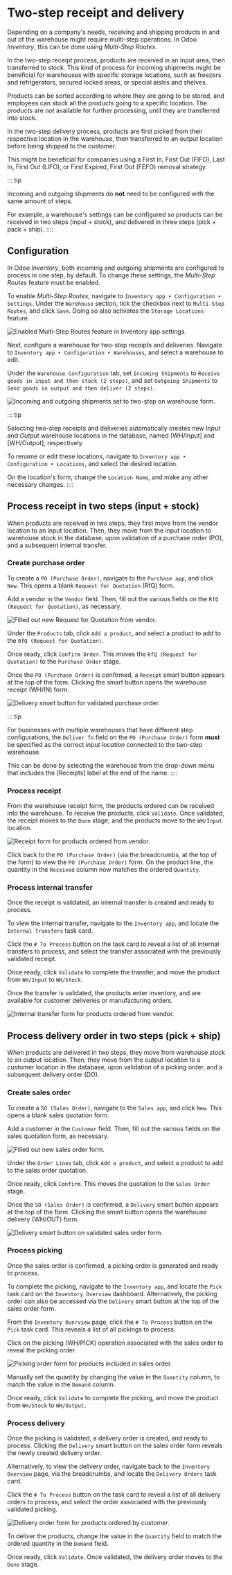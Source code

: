 # Two-step receipt and delivery

Depending on a company\'s needs, receiving and shipping products in and
out of the warehouse might require multi-step operations. In Odoo
*Inventory*, this can be done using *Multi-Step Routes*.

In the two-step receipt process, products are received in an input area,
then transferred to stock. This kind of process for incoming shipments
might be beneficial for warehouses with specific storage locations, such
as freezers and refrigerators, secured locked areas, or special aisles
and shelves.

Products can be sorted according to where they are going to be stored,
and employees can stock all the products going to a specific location.
The products are *not* available for further processing, until they are
transferred into stock.

In the two-step delivery process, products are first picked from their
respective location in the warehouse, then transferred to an output
location before being shipped to the customer.

This might be beneficial for companies using a First In, First Out
(FIFO), Last In, First Out (LIFO), or First Expired, First Out (FEFO)
removal strategy.

::: tip

Incoming and outgoing shipments do **not** need to be configured with
the same amount of steps.

For example, a warehouse\'s settings can be configured so products can
be received in two steps (input + stock), and delivered in three steps
(pick + pack + ship).
::::

## Configuration

In Odoo *Inventory*, both incoming and outgoing shipments are configured
to process in one step, by default. To change these settings, the
*Multi-Step Routes* feature must be enabled.

To enable *Multi-Step Routes*, navigate to
`Inventory app ‣ Configuration ‣
Settings`. Under the
`Warehouse` section, tick the
checkbox next to `Multi-Step
Routes`, and click
`Save`. Doing so also activates the
`Storage Locations` feature.

![Enabled Multi-Step Routes feature in Inventory app settings.](receipts_delivery_two_steps/receipts-delivery-two-steps-settings.png)

Next, configure a warehouse for two-step receipts and deliveries.
Navigate to
`Inventory app ‣ Configuration ‣ Warehouses`, and select a warehouse to edit.

Under the `Warehouse Configuration`
tab, set `Incoming Shipments` to
`Receive goods in input and then stock (2 steps)`, and set `Outgoing Shipments` to
`Send goods in output and then deliver (2 steps)`.

![Incoming and outgoing shipments set to two-step on warehouse form.](receipts_delivery_two_steps/receipts-delivery-two-steps-shipments.png)

::: tip

Selecting two-step receipts and deliveries automatically creates new
*Input* and *Output* warehouse locations in the database, named
[WH/Input] and [WH/Output], respectively.

To rename or edit these locations, navigate to
`Inventory app ‣ Configuration
‣ Locations`, and select the
desired location.

On the location\'s form, change the `Location Name`, and make any other necessary changes.
::::

## Process receipt in two steps (input + stock)

When products are received in two steps, they first move from the vendor
location to an input location. Then, they move from the input location
to warehouse stock in the database, upon validation of a purchase order
(PO), and a subsequent internal transfer.

### Create purchase order

To create a `PO (Purchase Order)`,
navigate to the `Purchase app`,
and click `New`. This opens a blank
`Request for Quotation` (RfQ) form.

Add a vendor in the `Vendor` field.
Then, fill out the various fields on the
`RfQ (Request for Quotation)`, as
necessary.

![Filled out new Request for Quotation from vendor.](receipts_delivery_two_steps/receipts-delivery-two-steps-new-rfq.png)

Under the `Products` tab, click
`Add a product`, and select a product
to add to the `RfQ (Request for Quotation)`.

Once ready, click `Confirm Order`.
This moves the `RfQ (Request for Quotation)` to the `Purchase Order`
stage.

Once the `PO (Purchase Order)` is
confirmed, a `Receipt` smart button
appears at the top of the form. Clicking the smart button opens the
warehouse receipt (WH/IN) form.

![Delivery smart button for validated purchase order.](receipts_delivery_two_steps/receipts-delivery-two-steps-smart-button.png)

::: tip

For businesses with multiple warehouses that have different step
configurations, the `Deliver To`
field on the `PO (Purchase Order)` form
**must** be specified as the correct *input location* connected to the
two-step warehouse.

This can be done by selecting the warehouse from the drop-down menu that
includes the [Receipts] label at the end of the name.
::::

### Process receipt

From the warehouse receipt form, the products ordered can be received
into the warehouse. To receive the products, click
`Validate`. Once validated, the
receipt moves to the `Done` stage,
and the products move to the `WH/Input` location.

![Receipt form for products ordered from vendor.](receipts_delivery_two_steps/receipts-delivery-two-steps-receipt-form.png)

Click back to the `PO (Purchase Order)`
(via the breadcrumbs, at the top of the form) to view the
`PO (Purchase Order)` form. On the
product line, the quantity in the `Received` column now matches the ordered
`Quantity`.

### Process internal transfer

Once the receipt is validated, an internal transfer is created and ready
to process.

To view the internal transfer, navigate to the
`Inventory app`, and locate the
`Internal Transfers` task card.

Click the `# To Process` button on
the task card to reveal a list of all internal transfers to process, and
select the transfer associated with the previously validated receipt.

Once ready, click `Validate` to
complete the transfer, and move the product from
`WH/Input` to
`WH/Stock`.

Once the transfer is validated, the products enter inventory, and are
available for customer deliveries or manufacturing orders.

![Internal transfer form for products ordered from vendor.](receipts_delivery_two_steps/receipts-delivery-two-steps-internal-transfer.png)

## Process delivery order in two steps (pick + ship) 

When products are delivered in two steps, they move from warehouse stock
to an output location. Then, they move from the output location to a
customer location in the database, upon validation of a picking order,
and a subsequent delivery order (DO).

### Create sales order

To create a `SO (Sales Order)`, navigate
to the `Sales app`, and click
`New`. This opens a blank sales
quotation form.

Add a customer in the `Customer`
field. Then, fill out the various fields on the sales quotation form, as
necessary.

![Filled out new sales order form.](receipts_delivery_two_steps/receipts-delivery-two-steps-new-sales-order.png)

Under the `Order Lines` tab, click
`Add a product`, and select a product
to add to the sales order quotation.

Once ready, click `Confirm`. This
moves the quotation to the `Sales Order` stage.

Once the `SO (Sales Order)` is confirmed,
a `Delivery` smart button appears at
the top of the form. Clicking the smart button opens the warehouse
delivery (WH/OUT) form.

![Delivery smart button on validated sales order form.](receipts_delivery_two_steps/receipts-delivery-two-steps-delivery-button.png)

### Process picking

Once the sales order is confirmed, a picking order is generated and
ready to process.

To complete the picking, navigate to the
`Inventory app`, and locate the
`Pick` task card on the
`Inventory Overview` dashboard.
Alternatively, the picking order can also be accessed via the
`Delivery` smart button at the top of
the sales order form.

From the `Inventory Overview` page,
click the `# To Process` button on
the `Pick` task card. This reveals a
list of all pickings to process.

Click on the picking (WH/PICK) operation associated with the sales order
to reveal the picking order.

![Picking order form for products included in sales order.](receipts_delivery_two_steps/receipts-delivery-two-steps-picking-form.png)

Manually set the quantity by changing the value in the
`Quantity` column, to match the value
in the `Demand` column.

Once ready, click `Validate` to
complete the picking, and move the product from
`WH/Stock` to
`WH/Output.`

### Process delivery

Once the picking is validated, a delivery order is created, and ready to
process. Clicking the `Delivery`
smart button on the sales order form reveals the newly created delivery
order.

Alternatively, to view the delivery order, navigate back to the
`Inventory Overview` page, via the
breadcrumbs, and locate the `Delivery Orders` task card.

Click the `# To Process` button on
the task card to reveal a list of all delivery orders to process, and
select the order associated with the previously validated picking.

![Delivery order form for products ordered by customer.](receipts_delivery_two_steps/receipts-delivery-two-steps-delivery-order.png)

To deliver the products, change the value in the
`Quantity` field to match the ordered
quantity in the `Demand` field.

Once ready, click `Validate`. Once
validated, the delivery order moves to the `Done` stage.

